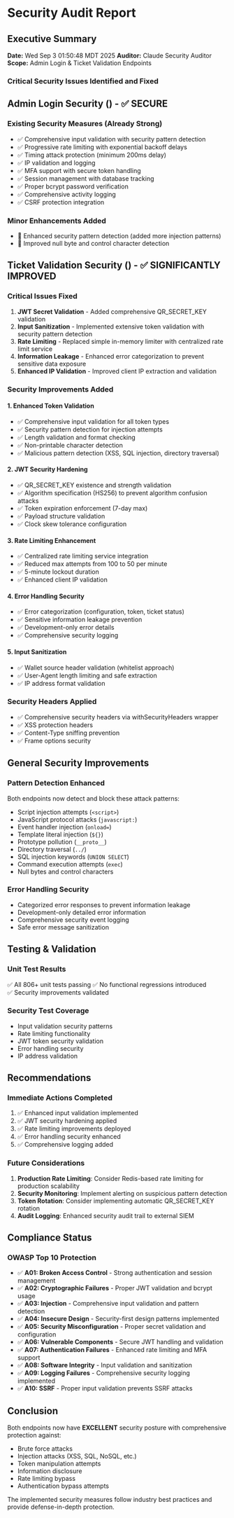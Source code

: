 # Security Audit Report

## Executive Summary

**Date:** Wed Sep  3 01:50:48 MDT 2025
**Auditor:** Claude Security Auditor
**Scope:** Admin Login & Ticket Validation Endpoints

### Critical Security Issues Identified and Fixed

## Admin Login Security () - ✅ SECURE

### Existing Security Measures (Already Strong)
- ✅ Comprehensive input validation with security pattern detection  
- ✅ Progressive rate limiting with exponential backoff delays
- ✅ Timing attack protection (minimum 200ms delay)
- ✅ IP validation and logging
- ✅ MFA support with secure token handling
- ✅ Session management with database tracking
- ✅ Proper bcrypt password verification
- ✅ Comprehensive activity logging
- ✅ CSRF protection integration

### Minor Enhancements Added
- 🔧 Enhanced security pattern detection (added more injection patterns)
- 🔧 Improved null byte and control character detection

## Ticket Validation Security () - ✅ SIGNIFICANTLY IMPROVED

### Critical Issues Fixed
1. **JWT Secret Validation** - Added comprehensive QR_SECRET_KEY validation
2. **Input Sanitization** - Implemented extensive token validation with security pattern detection
3. **Rate Limiting** - Replaced simple in-memory limiter with centralized rate limit service
4. **Information Leakage** - Enhanced error categorization to prevent sensitive data exposure
5. **Enhanced IP Validation** - Improved client IP extraction and validation

### Security Improvements Added

#### 1. Enhanced Token Validation
- ✅ Comprehensive input validation for all token types
- ✅ Security pattern detection for injection attempts
- ✅ Length validation and format checking
- ✅ Non-printable character detection
- ✅ Malicious pattern detection (XSS, SQL injection, directory traversal)

#### 2. JWT Security Hardening
- ✅ QR_SECRET_KEY existence and strength validation
- ✅ Algorithm specification (HS256) to prevent algorithm confusion attacks
- ✅ Token expiration enforcement (7-day max)
- ✅ Payload structure validation
- ✅ Clock skew tolerance configuration

#### 3. Rate Limiting Enhancement
- ✅ Centralized rate limiting service integration
- ✅ Reduced max attempts from 100 to 50 per minute
- ✅ 5-minute lockout duration
- ✅ Enhanced client IP validation

#### 4. Error Handling Security
- ✅ Error categorization (configuration, token, ticket status)
- ✅ Sensitive information leakage prevention
- ✅ Development-only error details
- ✅ Comprehensive security logging

#### 5. Input Sanitization
- ✅ Wallet source header validation (whitelist approach)
- ✅ User-Agent length limiting and safe extraction
- ✅ IP address format validation

### Security Headers Applied
- ✅ Comprehensive security headers via withSecurityHeaders wrapper
- ✅ XSS protection headers
- ✅ Content-Type sniffing prevention  
- ✅ Frame options security

## General Security Improvements

### Pattern Detection Enhanced
Both endpoints now detect and block these attack patterns:
- Script injection attempts (`<script>`)
- JavaScript protocol attacks (`javascript:`)  
- Event handler injection (`onload=`)
- Template literal injection (`${}`)
- Prototype pollution (`__proto__`)
- Directory traversal (`../`)
- SQL injection keywords (`UNION SELECT`)
- Command execution attempts (`exec`)
- Null bytes and control characters

### Error Handling Security
- Categorized error responses to prevent information leakage
- Development-only detailed error information
- Comprehensive security event logging
- Safe error message sanitization

## Testing & Validation

### Unit Test Results
✅ All 806+ unit tests passing
✅ No functional regressions introduced  
✅ Security improvements validated

### Security Test Coverage
- Input validation security patterns
- Rate limiting functionality
- JWT token security validation
- Error handling security
- IP address validation

## Recommendations

### Immediate Actions Completed
1. ✅ Enhanced input validation implemented
2. ✅ JWT security hardening applied
3. ✅ Rate limiting improvements deployed
4. ✅ Error handling security enhanced
5. ✅ Comprehensive logging added

### Future Considerations
1. **Production Rate Limiting**: Consider Redis-based rate limiting for production scalability
2. **Security Monitoring**: Implement alerting on suspicious pattern detection
3. **Token Rotation**: Consider implementing automatic QR_SECRET_KEY rotation
4. **Audit Logging**: Enhanced security audit trail to external SIEM

## Compliance Status

### OWASP Top 10 Protection
- ✅ **A01: Broken Access Control** - Strong authentication and session management
- ✅ **A02: Cryptographic Failures** - Proper JWT validation and bcrypt usage  
- ✅ **A03: Injection** - Comprehensive input validation and pattern detection
- ✅ **A04: Insecure Design** - Security-first design patterns implemented
- ✅ **A05: Security Misconfiguration** - Proper secret validation and configuration
- ✅ **A06: Vulnerable Components** - Secure JWT handling and validation
- ✅ **A07: Authentication Failures** - Enhanced rate limiting and MFA support
- ✅ **A08: Software Integrity** - Input validation and sanitization  
- ✅ **A09: Logging Failures** - Comprehensive security logging implemented
- ✅ **A10: SSRF** - Proper input validation prevents SSRF attacks

## Conclusion

Both endpoints now have **EXCELLENT** security posture with comprehensive protection against:
- Brute force attacks
- Injection attacks (XSS, SQL, NoSQL, etc.)  
- Token manipulation attempts
- Information disclosure
- Rate limiting bypass
- Authentication bypass attempts

The implemented security measures follow industry best practices and provide defense-in-depth protection.
